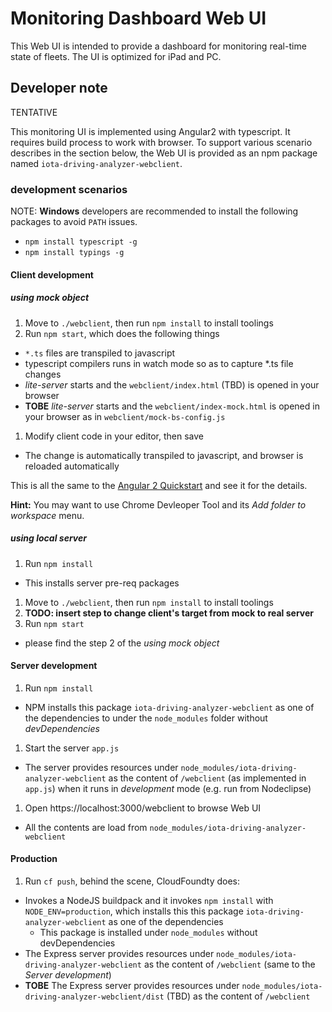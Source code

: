 # Monitoring Dashboard Web UI

This Web UI is intended to provide a dashboard for monitoring real-time state of fleets. The UI is optimized for iPad and PC.

## Developer note
TENTATIVE

This monitoring UI is implemented using Angular2 with typescript. It requires build process to work with browser.
To support various scenario describes in the section below, the Web UI is provided as an npm package named `iota-driving-analyzer-webclient`.


### development scenarios

NOTE: **Windows** developers are recommended to install the following packages to avoid `PATH` issues.
- `npm install typescript -g`
- `npm install typings -g`

#### Client development

##### using mock object

1. Move to `./webclient`, then run `npm install` to install toolings
1. Run `npm start`, which does the following things
 - `*.ts` files are transpiled to javascript
 - typescript compilers runs in watch mode so as to capture \*.ts file changes
 - *lite-server* starts and the `webclient/index.html` (TBD) is opened in your browser
 - **TOBE** *lite-server* starts and the `webclient/index-mock.html` is opened in your browser as in `webclient/mock-bs-config.js`
1. Modify client code in your editor, then save
 - The change is automatically transpiled to javascript, and browser is reloaded automatically

This is all the same to the [Angular 2 Quickstart](https://angular.io/docs/ts/latest/quickstart.html) and see it for the details.

**Hint:** You may want to use Chrome Devleoper Tool and its *Add folder to workspace* menu.

##### using local server

1. Run `npm install`
  - This installs server pre-req packages
1. Move to `./webclient`, then run `npm install` to install toolings
1. **TODO: insert step to change client's target from mock to real server**
1. Run `npm start`
  - please find the step 2 of the *using mock object*

#### Server development

1. Run `npm install`
  - NPM installs this package `iota-driving-analyzer-webclient` as one of the dependencies to under the `node_modules` folder without *devDependencies*
1. Start the server `app.js`
  - The server provides resources under `node_modules/iota-driving-analyzer-webclient` as the content of `/webclient` (as implemented in `app.js`) when it runs in *development* mode (e.g. run from Nodeclipse)
1. Open https://localhost:3000/webclient to browse Web UI
  - All the contents are load from `node_modules/iota-driving-analyzer-webclient`

#### Production

1. Run `cf push`, behind the scene, CloudFoundty does:
  - Invokes a NodeJS buildpack and it invokes `npm install` with `NODE_ENV=production`, which installs this this package `iota-driving-analyzer-webclient` as one of the dependencies
    - This package is installed under `node_modules` without devDependencies
  - The Express server provides resources under `node_modules/iota-driving-analyzer-webclient` as the content of `/webclient` (same to the *Server development*)
  - **TOBE** The Express server provides resources under `node_modules/iota-driving-analyzer-webclient/dist` (TBD) as the content of `/webclient`
